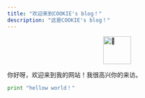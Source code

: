 ```yaml
---
title: "欢迎来到COOKIE's blog！"
description: "这是COOKIE's blog！"
---
```


<picture>
  <source srcset="https://fonts.gstatic.com/s/e/notoemoji/latest/1f44b/512.webp" type="image/webp" >
  <img src="https://fonts.gstatic.com/s/e/notoemoji/latest/1f44b/512.gif" alt="👋" width="64" height="64"  style="display: block; margin: 0 auto;">
</picture>

你好呀，欢迎来到我的网站！我很高兴你的来访。

```python
print "hellow world！"
```  


